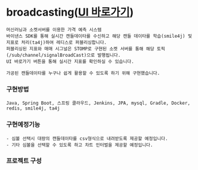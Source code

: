 # broadcasting([UI 바로가기](http://jaebum7396.iptime.org:3000/broadcast/main))
    머신러닝과 소켓서버를 이용한 가격 예측 시스템
    바이낸스 SDK를 통해 실시간 캔들데이타를 수신하고 해당 캔들 데이타를 학습(smile4j) 및 지표로 처리(ta4j)하여 레디스로 퍼블리싱합니다.  
    퍼블리싱된 지표와 매매 시그널은 STOMP로 구현된 소켓 서버를 통해 해당 토픽(/sub/channel/signalBroadCast)으로 발행됩니다.
    UI 바로가기 버튼을 통해 실시간 지표를 확인하실 수 있습니다.    

    가공된 캔들데이타를 누구나 쉽게 활용할 수 있도록 하기 위해 구현했습니다.  

### 구현방법
```
Java, Spring Boot, 스프링 클라우드, Jenkins, JPA, mysql, Gradle, Docker, redis, smile4j, ta4j 
```

### 구현예정기능
    - 심볼 선택시 대량의 캔들데이타를 csv형식으로 내려받도록 제공할 예정입니다.
    - 기타 심볼을 선택할 수 있도록 하고 차트 인터벌을 제공할 예정입니다.
    
### 프로젝트 구성

